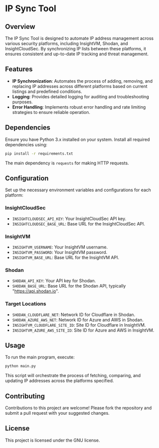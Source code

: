 # IP Sync Tool

## Overview
The IP Sync Tool is designed to automate IP address management across various security platforms, including InsightVM, Shodan, and InsightCloudSec. By synchronizing IP lists between these platforms, it ensures consistent and up-to-date IP tracking and threat management.

## Features
- **IP Synchronization**: Automates the process of adding, removing, and replacing IP addresses across different platforms based on current listings and predefined conditions.
- **Logging**: Provides detailed logging for auditing and troubleshooting purposes.
- **Error Handling**: Implements robust error handling and rate limiting strategies to ensure reliable operation.

## Dependencies
Ensure you have Python 3.x installed on your system. Install all required dependencies using:

```bash
pip install -r requirements.txt
```

The main dependency is `requests` for making HTTP requests.

## Configuration
Set up the necessary environment variables and configurations for each platform:

### InsightCloudSec
- `INSIGHTCLOUDSEC_API_KEY`: Your InsightCloudSec API key.
- `INSIGHTCLOUDSEC_BASE_URL`: Base URL for the InsightCloudSec API.

### InsightVM
- `INSIGHTVM_USERNAME`: Your InsightVM username.
- `INSIGHTVM_PASSWORD`: Your InsightVM password.
- `INSIGHTVM_BASE_URL`: Base URL for the InsightVM API.

### Shodan
- `SHODAN_API_KEY`: Your API key for Shodan.
- `SHODAN_BASE_URL`: Base URL for the Shodan API, typically "https://api.shodan.io".

### Target Locations
- `SHODAN_CLOUDFLARE_NET`: Network ID for Cloudflare in Shodan.
- `SHODAN_AZURE_AWS_NET`: Network ID for Azure and AWS in Shodan.
- `INSIGHTVM_CLOUDFLARE_SITE_ID`: Site ID for Cloudflare in InsightVM.
- `INSIGHTVM_AZURE_AWS_SITE_ID`: Site ID for Azure and AWS in InsightVM.

## Usage
To run the main program, execute:

```bash
python main.py
```

This script will orchestrate the process of fetching, comparing, and updating IP addresses across the platforms specified.

## Contributing
Contributions to this project are welcome! Please fork the repository and submit a pull request with your suggested changes.

## License
This project is licensed under the GNU license.
